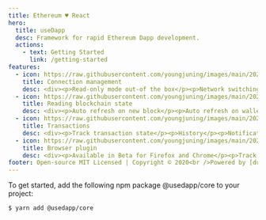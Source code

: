 ```yaml
---
title: Ethereum ♥ React
hero:
  title: useDapp
  desc: Framework for rapid Ethereum Dapp development.
  actions:
    - text: Getting Started
      link: /getting-started
features:
  - icon: https://raw.githubusercontent.com/youngjuning/images/main/202112201357244.png
    title: Connection management
    desc: <div><p>Read-only mode out-of the box</p><p>Network switching</p><p>Handling multiple networks</p></div>
  - icon: https://raw.githubusercontent.com/youngjuning/images/main/202112201436639.png
    title: Reading blockchain state
    desc: <div><p>Auto refresh on new block</p><p>Auto refresh on wallet change</p><p>Combine multiple calls into a single multicall</p></div>
  - icon: https://raw.githubusercontent.com/youngjuning/images/main/202112201500080.png
    title: Transactions
    desc: <div><p>Track transaction state</p><p>History</p><p>Notifications</p></div>
  - icon: https://raw.githubusercontent.com/youngjuning/images/main/202112201504183.png
    title: Browser plugin
    desc: <div><p>Available in Beta for Firefox and Chrome</p><p>Track under-the-hood events</p><p>Manage ABIs and tags</p></div>
footer: Open-source MIT Licensed | Copyright © 2020<br />Powered by [dumi](https://d.umijs.org)
---
```


To get started, add the following npm package @usedapp/core to your project:

```sh
$ yarn add @usedapp/core
```
